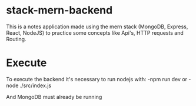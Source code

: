# stack-mern-backend
This is a notes application made using the mern stack (MongoDB, Express, React, NodeJS) to practice some concepts like Api's, HTTP requests and Routing.

# Execute
To execute the backend it's necessary to run nodejs with:
-npm run dev
or 
-node ./src/index.js

And MongoDB must already be running